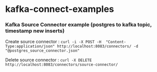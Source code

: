 # kafka-connect-examples

### Kafka Source Connector example (postgres to kafka topic, timestamp new inserts)
Create source connector : ````curl -i -X POST -H  "Content-Type:application/json" http://localhost:8083/connectors/ -d "@postgres_source_connector.json"````

Delete source connector : ````curl -X DELETE http://localhost:8083/connectors/source-connector/````
  

